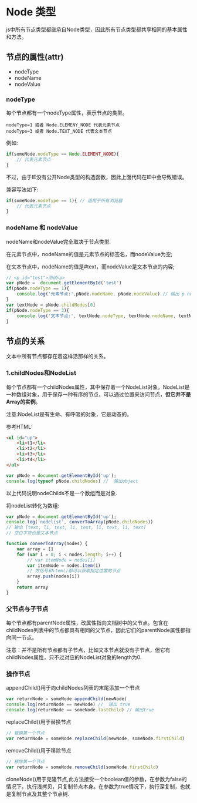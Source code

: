 # Node 类型

js中所有节点类型都继承自Node类型，因此所有节点类型都共享相同的基本属性和方法。

## 节点的属性(attr)

- nodeType
- nodeName
- nodeValue

### nodeType

每个节点都有一个nodeType属性，表示节点的类型。

```
nodeType=1 或者 Node.ELEMENY_NODE 代表元素节点
nodeType=3 或者 Node.TEXT_NODE 代表文本节点
```

例如:

```javascript
if(someNode.nodeType == Node.ELEMENT_NODE){
    // 代表元素节点
}
```

不过，由于IE没有公开Node类型的构造函数，因此上面代码在IE中会导致错误。

兼容写法如下:

```javascript
if(someNode.nodeType == 1){ // 适用于所有浏览器
    // 代表元素节点
}
```

### nodeName 和 nodeValue

nodeName和nodeValue完全取决于节点类型.

在元素节点中，nodeName的值是元素节点的标签名，而nodeValue为空;

在文本节点中，nodeName的值是#text，而nodeValue是文本节点的内容;

```javascript
// <p id="test">测试<p>
var pNode =  document.getElementById('test')
if(pNode.nodeType == 1){
    console.log('元素节点:',pNode.nodeName, pNode.nodeValue) // 输出 p null
}
var textNode = pNode.childNodes[0]
if(pNode.nodeType == 3){
    console.log('文本节点:', textNode.nodeType, textNode.nodeName, textNode.nodeValue) // 输出 3 #text 测试
}
```

## 节点的关系

文本中所有节点都存在着这样活那样的关系。

### 1.childNodes和NodeList

每个节点都有一个childNodes属性，其中保存着一个NodeList对象。NodeList是一种数组对象，用于保存一种有序的节点，可以通过位置来访问节点，**但它并不是Array的实例**。

注意:NodeList是有生命、有呼吸的对象，它是动态的。

参考HTML:

```html
<ul id="up">
    <li>t1</li>
    <li>t2</li>
    <li>t3</li>
    <li>t4</li>
</ul>
```

```javascript
var pNode = document.getElementById('up');
console.log(typeof pNode.childNodes) //  输出object
```

以上代码说明nodeChilds不是一个数组而是对象.

将nodeList转化为数组:

```javascript
var pNode = document.getElementById('up');
console.log('nodelist', converToArray(pNode.childNodes))
// 输出 [text, li, text, li, text, li, text, li, text]
// 空白字符也是文本节点

function converToArray(nodes) {
    var array = []
    for (var i = 0; i < nodes.length; i++) {
        // var itemNode = nodes[i]
        var itemNode = nodes.item(i)
        // 方括号和item()都可以获取指定位置的节点
        array.push(nodes[i])
    }
    return array
}
```

### 父节点与子节点

每个节点都有parentNode属性，改属性指向文档树中的父节点。包含在childNodes列表中的节点都具有相同的父节点，因此它们的parentNode属性都指向同一节点。

注意：并不是所有节点都有子节点，比如文本节点就没有子节点，但它有childNodes属性，只不过对应的NodeList对象的length为0.

### 操作节点

appendChild()用于向childNodes列表的末尾添加一个节点

```javascript
var returnNode = someNode.appendChild(newNode)
console.log(returnNode == newNode) //  输出 true
console.log(returnNode == someNode.lastChild) // 输出true
```

replaceChild()用于替换节点

```javascript
// 替换第一个节点
var returnNode = someNode.replaceChild(newNode, someNode.firstChild)
```

removeChild()用于移除节点

```javascript
// 移除第一个节点
var returnNode = someNode.removeChild(someNode.firstChild)
```

cloneNode()用于克隆节点,此方法接受一个boolean值的参数，在参数为false的情况下，执行浅拷贝，只复制节点本身。在参数为true情况下，执行深复制，也就是复制节点及其整个节点树.
